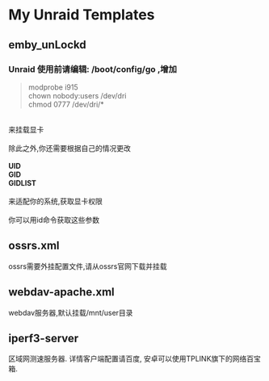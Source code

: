# My Unraid Templates

## emby_unLockd
### Unraid 使用前请编辑: /boot/config/go ,增加
> modprobe i915
<br>chown nobody:users /dev/dri
<br>chmod 0777 /dev/dri/*
<br>
来挂载显卡<br>
<br>
除此之外,你还需要根据自己的情况更改<br>
<br>
<b>UID</b><br>
<b>GID</b><br>
<b>GIDLIST</b><br>
<br>
来适配你的系统,获取显卡权限<br>
<br>
你可以用id命令获取这些参数<br>

## ossrs.xml
ossrs需要外挂配置文件,请从ossrs官网下载并挂载


## webdav-apache.xml
webdav服务器,默认挂载/mnt/user目录

## iperf3-server
区域网测速服务器. 详情客户端配置请百度, 安卓可以使用TPLINK旗下的网络百宝箱.
